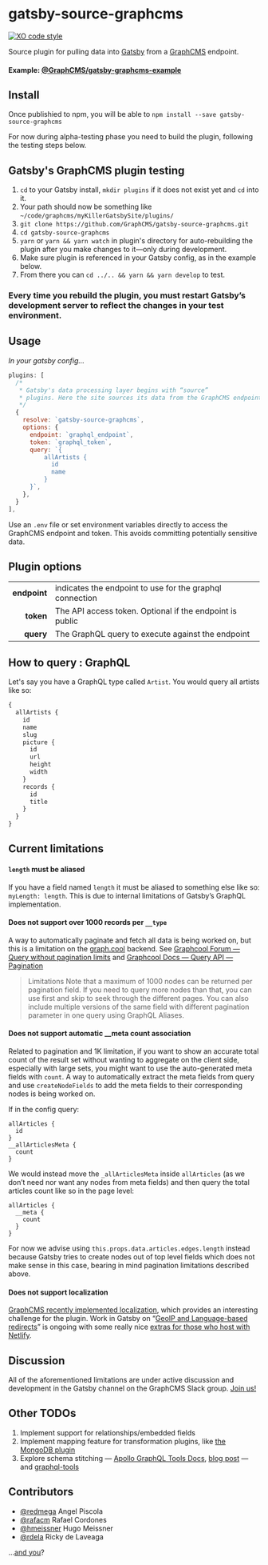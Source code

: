 # gatsby-source-graphcms

[![XO code style](https://img.shields.io/badge/code_style-XO-5ed9c7.svg)](https://github.com/sindresorhus/xo)

Source plugin for pulling data into [Gatsby](https://github.com/gatsbyjs) from a
[GraphCMS](https://graphcms.com) endpoint.

#### Example: [@GraphCMS/gatsby-graphcms-example](https://github.com/GraphCMS/gatsby-graphcms-example)

## Install

Once publishied to npm, you will be able to `npm install --save
gatsby-source-graphcms`

For now during alpha-testing phase you need to build the plugin, following the
testing steps below.

## Gatsby's GraphCMS plugin testing

1. `cd` to your Gatsby install, `mkdir plugins` if it does not exist yet and
   `cd` into it.
1. Your path should now be something like
   `~/code/graphcms/myKillerGatsbySite/plugins/`
1. `git clone https://github.com/GraphCMS/gatsby-source-graphcms.git`
1. `cd gatsby-source-graphcms`
1. `yarn` or `yarn && yarn watch` in plugin's directory
   for auto-rebuilding the plugin after you make changes to it—only during
   development.
1. Make sure plugin is referenced in your Gatsby config, as in the example
   below.
1. From there you can `cd ../.. && yarn && yarn develop` to test.

### Every time you rebuild the plugin, you must restart Gatsby’s development server to reflect the changes in your test environment.

## Usage

_In your gatsby config..._

```javascript
plugins: [
  /*
   * Gatsby's data processing layer begins with “source”
   * plugins. Here the site sources its data from the GraphCMS endpoint
   */
  {
    resolve: `gatsby-source-graphcms`,
    options: {
      endpoint: `graphql_endpoint`,
      token: `graphql_token`,
      query: `{
          allArtists {
            id
            name
          }
      }`,
    },
  }
],
```

Use an `.env` file or set environment variables directly to access the GraphCMS
endpoint and token. This avoids committing potentially sensitive data.

## Plugin options

|              |                                                          |
| -----------: | :------------------------------------------------------- |
| **endpoint** | indicates the endpoint to use for the graphql connection |
|    **token** | The API access token. Optional if the endpoint is public |
|    **query** | The GraphQL query to execute against the endpoint        |

## How to query : GraphQL

Let's say you have a GraphQL type called `Artist`. You would query all artists
like so:

```graphql
{
  allArtists {
    id
    name
    slug
    picture {
      id
      url
      height
      width
    }
    records {
      id
      title
    }
  }
}
```

## Current limitations

#### `length` must be aliased

If you have a field named `length` it must be aliased to something else like so:
`myLength: length`. This is due to internal limitations of Gatsby’s GraphQL
implementation.

#### Does not support over 1000 records per `__type`

A way to automatically paginate and fetch all data is being worked on, but this
is a limitation on the [graph.cool](https://www.graph.cool) backend. See
[Graphcool Forum — Query without pagination limits](https://www.graph.cool/forum/t/query-without-pagination-limits/845)
and
[Graphcool Docs — Query API — Pagination](https://www.graph.cool/docs/reference/graphql-api/query-api-nia9nushae/#pagination)

> Limitations Note that a maximum of 1000 nodes can be returned per pagination
> field. If you need to query more nodes than that, you can use first and skip
> to seek through the different pages. You can also include multiple versions of
> the same field with different pagination parameter in one query using GraphQL
> Aliases.

#### Does not support automatic __meta count association

Related to pagination and 1K limitation, if you want to show an accurate total
count of the result set without wanting to aggregate on the client side,
especially with large sets, you might want to use the auto-generated meta fields
with `count`. A way to automatically extract the meta fields from query and use
`createNodeFields` to add the meta fields to their corresponding nodes is being
worked on.

If in the config query:

```
allArticles {
  id
}
__allArticlesMeta {
  count
}
```

We would instead move the `_allArticlesMeta` inside `allArticles` (as we don’t
need nor want any nodes from meta fields) and then query the total articles
count like so in the page level:

```
allArticles {
  __meta {
    count
  }
}
```

For now we advise using `this.props.data.articles.edges.length` instead because
Gatsby tries to create nodes out of top level fields which does not make sense
in this case, bearing in mind pagination limitations described above.

#### Does not support localization

[GraphCMS recently implemented localization](https://graphcms.com/blog/introducing-content-localization),
which provides an interesting challenge for the plugin. Work in Gatsby on
“[GeoIP and Language-based redirects](https://github.com/gatsbyjs/gatsby/pull/2890)”
is ongoing with some really nice
[extras for those who host with Netlify](https://www.netlify.com/docs/redirects/#geoip-and-language-based-redirects).

## Discussion

All of the aforementioned limitations are under active discussion and
development in the Gatsby channel on the GraphCMS Slack group.
[Join us!](https://slack.graphcms.com/)

## Other TODOs

1. Implement support for relationships/embedded fields
1. Implement mapping feature for transformation plugins, like
   [the MongoDB plugin](https://www.gatsbyjs.org/packages/gatsby-source-mongodb/#mapping-mediatype-feature)
1. Explore schema stitching —
   [Apollo GraphQL Tools Docs](https://www.apollographql.com/docs/graphql-tools/schema-stitching.html),
   [blog post](https://dev-blog.apollodata.com/graphql-schema-stitching-8af23354ac37)
   — and [graphql-tools](https://github.com/apollographql/graphql-tools)

## Contributors

* [@redmega](https://github.com/redmega) Angel Piscola
* [@rafacm](https://github.com/rafacm) Rafael Cordones
* [@hmeissner](https://github.com/hmeissner) Hugo Meissner
* [@rdela](https://github.com/rdela) Ricky de Laveaga

…[and you](https://github.com/GraphCMS/gatsby-source-graphcms/issues)?
